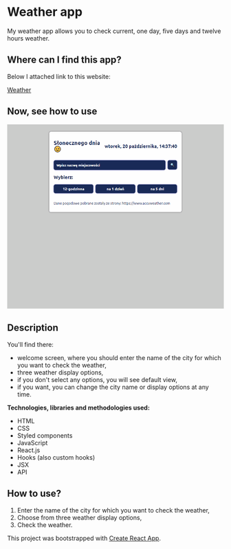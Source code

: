 # Weather app

My weather app allows you to check current, one day, five days and twelve hours weather.

## Where can I find this app?

Below I attached link to this website:

[Weather](https://anetaszynal.github.io/weather/)

## Now, see how to use

![Weather Demo](instruction.gif)

## Description

You'll find there:
- welcome screen, where you should enter the name of the city for which you want to check the weather,
- three weather display options,
- if you don't select any options, you will see default view,
- if you want, you can change the city name or display options at any time.

**Technologies, libraries and methodologies used:**

- HTML
- CSS
- Styled components
- JavaScript
- React.js
- Hooks (also custom hooks)
- JSX
- API

## How to use?

1. Enter the name of the city for which you want to check the weather,
2. Choose from three weather display options,
3. Check the weather.

This project was bootstrapped with [Create React App](https://github.com/facebook/create-react-app).
